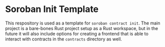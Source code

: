 # Soroban Init Template

This respository is used as a template for `soroban contract init`. The main project is a bare-bones
Rust project setup as a Rust workspace, but in the future it will also include options for creating a frontend that is able to interact with contracts in the `contracts` directory as well.
